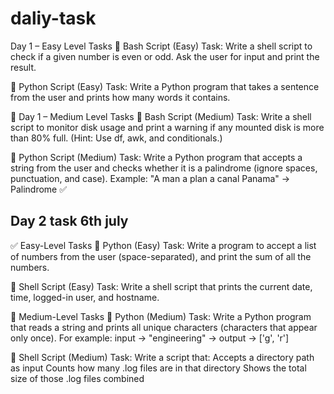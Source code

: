 # daliy-task
Day 1 – Easy Level Tasks
🔹 Bash Script (Easy)
Task:
Write a shell script to check if a given number is even or odd.
Ask the user for input and print the result.

🔹 Python Script (Easy)
Task:
Write a Python program that takes a sentence from the user and prints how many words it contains.

🧠 Day 1 – Medium Level Tasks
🔸 Bash Script (Medium)
Task:
Write a shell script to monitor disk usage and print a warning if any mounted disk is more than 80% full.
(Hint: Use df, awk, and conditionals.)

🔸 Python Script (Medium)
Task:
Write a Python program that accepts a string from the user and checks whether it is a palindrome (ignore spaces, punctuation, and case).
Example: "A man a plan a canal Panama" → Palindrome ✅


## Day 2 task 6th july
✅ Easy-Level Tasks
🔹 Python (Easy)
Task:
Write a program to accept a list of numbers from the user (space-separated), and print the sum of all the numbers.

🔹 Shell Script (Easy)
Task:
Write a shell script that prints the current date, time, logged-in user, and hostname.

🧠 Medium-Level Tasks
🔸 Python (Medium)
Task:
Write a Python program that reads a string and prints all unique characters (characters that appear only once).
For example: input → "engineering" → output → ['g', 'r']

🔸 Shell Script (Medium)
Task:
Write a script that:
Accepts a directory path as input
Counts how many .log files are in that directory
Shows the total size of those .log files combined

